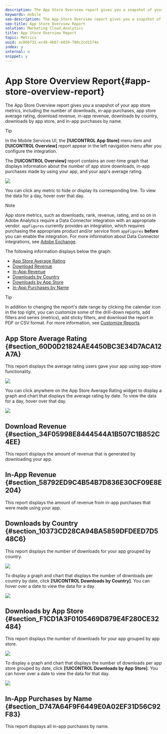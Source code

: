 ```yaml
---
description: The App Store Overview report gives you a snapshot of your app store metrics, including the number of downloads, in-app purchases, app store average rating, download revenue, in-app revenue, downloads by country, downloads by app store, and in-app purchases by name.
keywords: mobile
seo-description: The App Store Overview report gives you a snapshot of your app store metrics, including the number of downloads, in-app purchases, app store average rating, download revenue, in-app revenue, downloads by country, downloads by app store, and in-app purchases by name.
seo-title: App Store Overview Report
solution: Marketing Cloud,Analytics
title: App Store Overview Report
topic: Metrics
uuid: ac066f31-ec4b-4b67-b839-780c2cd1574e
index: y
internal: n
snippet: y
---
```


# App Store Overview Report{#app-store-overview-report}

The App Store Overview report gives you a snapshot of your app store metrics, including the number of downloads, in-app purchases, app store average rating, download revenue, in-app revenue, downloads by country, downloads by app store, and in-app purchases by name.

>[!TIP]
>
>In the Mobile Services UI, the **[!UICONTROL App Store]** menu item and **[!UICONTROL Overview]** report appear in the left navigation menu after you configure the integration.

The **[!UICONTROL Overview]** report contains an over-time graph that displays information about the number of app store downloads, in-app purchases made by using your app, and your app's average rating.

![](assets/app_store_metrics.png)

You can click any metric to hide or display its corresponding line. To view the data for a day, hover over that day.

>[!NOTE]
>
>App store metrics, such as downloads, rank, revenue, rating, and so on in Adobe Analytics require a Data Connector integration with an appropriate vendor. `appFigures` currently provides an integration, which requires purchasing the appropriate product and/or service from `appFigures` **before** you can enable the integration. For more information about Data Connector integrations, see [Adobe Exchange](https://www.adobeexchange.com/experiencecloud.html).

The following information displays below the graph:

* [App Store Average Rating](../usage/c-app-store-store-performance.md#section_60D0D21824AE4450BC3E34D7ACA12A7A) 
* [Download Revenue](../usage/c-app-store-store-performance.md#section_34F05998E8444544A1B507C1B852C4EE) 
* [In-App Revenue](../usage/c-app-store-store-performance.md#section_58792ED9C4B54B7D836E30CF09E8E204) 
* [Downloads by Country](../usage/c-app-store-store-performance.md#section_10373CD28CA94BA5859DFDEED7D548C6) 
* [Downloads by App Store](../usage/c-app-store-store-performance.md#section_F1CD1A3F0105469D879E4F280CE32484) 
* [In-App Purchases by Name](../usage/c-app-store-store-performance.md#section_D747A64F9F6449E0A02EF31D56C92F83)

>[!TIP]
>
>In addition to changing the report's date range by clicking the calendar icon in the top right, you can customize some of the drill-down reports, add filters and series (metrics), add sticky filters, and download the report in PDF or CSV format. For more information, see [Customize Reports](../usage/reports-customize/reports-customize.md#concept_ED099E16594044E69FFD91829F436907).

## App Store Average Rating {#section_60D0D21824AE4450BC3E34D7ACA12A7A}

This report displays the average rating users gave your app using app-store functionality.

![](assets/app_store_rating.png)

You can click anywhere on the App Store Average Rating widget to display a graph and chart that displays the average rating by date. To view the data for a day, hover over that day.

![](assets/app_store_downloads_detail.png)

## Download Revenue {#section_34F05998E8444544A1B507C1B852C4EE}

This report displays the amount of revenue that is generated by downloading your app.

## In-App Revenue {#section_58792ED9C4B54B7D836E30CF09E8E204}

This report displays the amount of revenue from in-app purchases that were made using your app.

## Downloads by Country {#section_10373CD28CA94BA5859DFDEED7D548C6}

This report displays the number of downloads for your app grouped by country.

![](assets/country.png)

To display a graph and chart that displays the number of downloads per country by date, click **[!UICONTROL Downloads by Country]**. You can hover over a date to view the data for a day.

![](assets/downloads_by_country.png)

## Downloads by App Store {#section_F1CD1A3F0105469D879E4F280CE32484}

This report displays the number of downloads for your app grouped by app store.

![](assets/app_store.png)

To display a graph and chart that displays the number of downloads per app store grouped by date, click **[!UICONTROL Downloads by App Store]**. You can hover over a date to view the data for that day.

![](assets/app_store_downloads_detail.png)

## In-App Purchases by Name {#section_D747A64F9F6449E0A02EF31D56C92F83}

This report displays all in-app purchases by name. 
